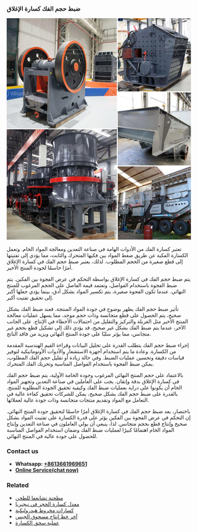 <h3>ضبط حجم الفك كسارة الإغلاق</h3><img src='1701852436.jpg' alt=''><p>تعتبر كسارة الفك من الأدوات الهامة في صناعة التعدين ومعالجة المواد الخام. وتعمل الكسارة الفكية عن طريق ضغط المواد بين فكيها المتحرك والثابت، مما يؤدي إلى تفتيتها إلى قطع صغيرة من الحجم المطلوب. لذلك، يعتبر ضبط حجم الفك في كسارة الإغلاق أمرًا حاسمًا لجودة المنتج الأخير.</p><p>يتم ضبط حجم الفك في كسارة الإغلاق بواسطة التحكم في عرض الفجوة بين الفكين. يتم ضبط الفجوة باستخدام الفواصل، وتعتمد قيمة الفاصل على الحجم المرغوب للمنتج النهائي. عندما تكون الفجوة صغيرة، يتم تكسير المواد بشكل أدق، بينما يؤدي جعلها أكبر إلى تحقيق تفتيت أكبر.</p><p>تأثير ضبط حجم الفك يظهر بوضوح في جودة المواد المنتجة. فعند ضبط الفك بشكل صحيح، يتم الحصول على قطع متجانسة وذات حجم موحد، مما يسهل عمليات معالجة المنتج الأخير مثل الغربلة والتركيز والتقليل من احتمالات الأخطاء في الإنتاج. على الجانب الآخر، عندما يتم ضبط الفك بشكل غير صحيح، قد يؤدي ذلك إلى تشكيل قطع بحجم غير متجانس، مما يؤثر سلبًا على جودة المنتج النهائي ويزيد من فاقد الناتج.</p><p>إجراء ضبط حجم الفك يتطلب القدرة على تحليل البيانات وقراءة القيم الهندسية المقدمة من الكسارة. وعادة ما يتم استخدام أجهزة الاستشعار والأدوات الأوتوماتيكية لتوفير قياسات دقيقة وتحسين عمليات الضبط. وفي حالة زيادة أو تقليل حجم الفك المطلوب، يمكن ضبط الفجوة باستخدام الفواصل المناسبة وتحريك الفك المتحرك.</p><p>بالاعتماد على حجم المنتج النهائي المرغوب وجودة الخامة الأولية، يتم ضبط حجم الفك في كسارة الإغلاق بدقة وإتقان. يجب على العاملين في صناعة التعدين وتجهيز المواد الخام أن يكونوا على دراية بعمليات ضبط الفك وكيفية تحقيق الجودة المطلوبة للمنتج. بالقدرة على ضبط حجم الفك بشكل صحيح، يمكن للشركات تحقيق كفاءة عالية في التعامل مع المواد وتقديم منتجات متجانسة وذات جودة عالية لعملائها.</p><p>باختصار، يعد ضبط حجم الفك في كسارة الإغلاق أمرًا حاسمًا لتحقيق جودة المنتج النهائي. إن التحكم في عرض الفجوة بين الفكين يؤثر على قدرة الكسارة على تفتيت المواد بشكل صحيح وإنتاج قطع بحجم متجانس. لذا، ينبغي أن يولي العاملون في صناعة التعدين وإنتاج المواد الخام اهتمامًا كبيرًا لعمليات ضبط الفك وضمان استخدام الفواصل المناسبة للحصول على جودة عالية في المنتج النهائي.</p><h3>Contact us</h3><ul><li><strong>Whatsapp:&nbsp;<a href="https://wa.me/8613661969651">+8613661969651</a></strong></li><li><a href="https://swt.shibang-china.com/?git&amp;zhl&amp;ضبط حجم الفك كسارة الإغلاق"><strong>Online Service(chat now)</strong></a></li></ul><h3>Related</h3><ul><li><a href='مطحنة تشانغفا للطحن.md'>مطحنة تشانغفا للطحن</a></li><li><a href='معدل كسارة الحجر في نيجيريا.md'>معدل كسارة الحجر في نيجيريا</a></li><li><a href='كسارات مخروط هيدروليكية.md'>كسارات مخروط هيدروليكية</a></li><li><a href='آخر خط إنتاج مسحوق الجبس.md'>آخر خط إنتاج مسحوق الجبس</a></li><li><a href='عملية سحق الكسارة.md'>عملية سحق الكسارة</a></li></ul>